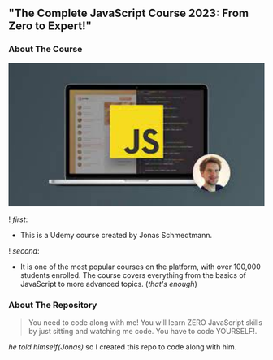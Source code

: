<h2 align="center">

##  "The Complete JavaScript Course 2023: From Zero to Expert!"

</h2>

<h3 align="center">

### About The Course


</h3>


<p align="center">
  <a href="https://www.udemy.com/course/the-complete-javascript-course/?utm_source=adwords&utm_medium=udemyads&utm_campaign=WebDevelopment_Search_la.EN_cc.US_PP_Control&utm_content=deal4584&utm_term=_._ag_141124571212_._ad_594266300082_._kw__._de_c_._dm__._pl__._ti_dsa-1652654191345_._li_2840_._pd__._&matchtype=&gclid=CjwKCAjw2K6lBhBXEiwA5RjtCXGsQSHdl6PPlEV-P6yQRH6r7ufhxEatCpGhykbqt7kp3HRAygRyjRoCNxEQAvD_BwE">
    <img src="img1.jpg" width="550" alt="Course Image">
  </a>
</p>


! _first_: 
* This is a Udemy course created by Jonas Schmedtmann.

! _second_: 
* It is one of the most popular courses on the platform, with over 100,000 students enrolled. The course covers everything from the basics of JavaScript to more advanced topics. (_that's enough_)


<h3 align="center">

### About The Repository

</h3>


> You need to code along with me! You will learn ZERO JavaScript skills by just sitting and watching me code. You have to code YOURSELF!.  

_he told himself(Jonas)_
so I created this repo to code along with him.
